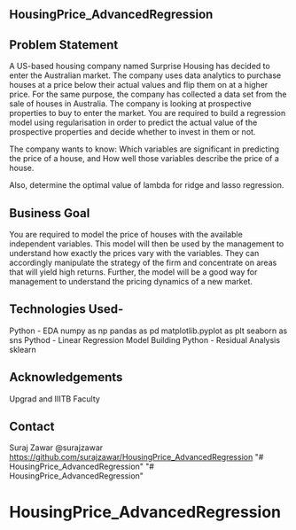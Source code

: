 ## HousingPrice_AdvancedRegression

## Problem Statement
A US-based housing company named Surprise Housing has decided to enter the Australian market. The company uses data analytics to purchase houses at a price below their actual values and flip them on at a higher price. For the same purpose, the company has collected a data set from the sale of houses in Australia.
The company is looking at prospective properties to buy to enter the market. You are required to build a regression model using regularisation in order to predict the actual value of the prospective properties and decide whether to invest in them or not.
 
The company wants to know:
Which variables are significant in predicting the price of a house, and
How well those variables describe the price of a house.
 
Also, determine the optimal value of lambda for ridge and lasso regression.

## Business Goal
You are required to model the price of houses with the available independent variables. This model will then be used by the management to understand how exactly the prices vary with the variables. They can accordingly manipulate the strategy of the firm and concentrate on areas that will yield high returns. Further, the model will be a good way for management to understand the pricing dynamics of a new market.

## Technologies Used-
Python - EDA numpy as np pandas as pd matplotlib.pyplot as plt seaborn as sns Pythod - Linear Regression Model Building Python - Residual Analysis sklearn

## Acknowledgements
Upgrad and IIITB Faculty

## Contact
Suraj Zawar @surajzawar https://github.com/surajzawar/HousingPrice_AdvancedRegression
"# HousingPrice_AdvancedRegression" 
"# HousingPrice_AdvancedRegression" 
# HousingPrice_AdvancedRegression
